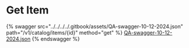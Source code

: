 # Get Item

{% swagger src="../../../../.gitbook/assets/QA-swagger-10-12-2024.json" path="/v1/catalog/items/{id}" method="get" %}
[QA-swagger-10-12-2024.json](../../../../.gitbook/assets/QA-swagger-10-12-2024.json)
{% endswagger %}
